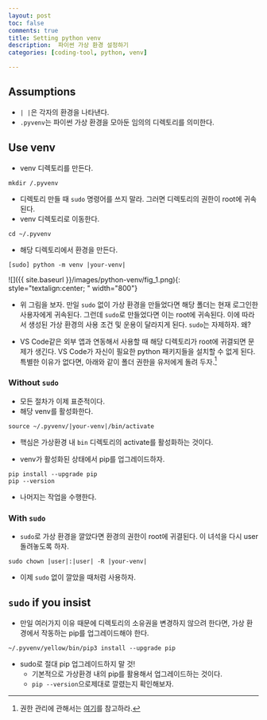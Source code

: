 ```yaml
---
layout: post
toc: false
comments: true
title: Setting python venv 
description:  파이썬 가상 환경 설정하기
categories: [coding-tool, python, venv]

---
```


## Assumptions 

- `| |`은 각자의 환경을 나타낸다. 
- `.pyvenv`는 파이썬 가상 환경을 모아둔 임의의 디렉토리를 의미한다. 


## Use venv 

* venv 디렉토리를 만든다. 

```shell
mkdir /.pyvenv 
```

* 디렉토리 만들 때 `sudo` 명령어를 쓰지 말라. 그러면 디렉토리의 권한이 root에 귀속된다. 
* venv 디렉토리로 이동한다. 

```shell
cd ~/.pyvenv 
```

* 해당 디렉토리에서 환경을 만든다. 

```shell
[sudo] python -m venv |your-venv|
```

![]({{ site.baseurl }}/images/python-venv/fig_1.png){: style="textalign:center; " width="800"}

- 위 그림을 보자. 만일 `sudo` 없이 가상 환경을 만들었다면 해당 폴더는 현재 로그인한 사용자에게 귀속된다. 그런데 `sudo`로 만들었다면 이는 root에 귀속된다. 이에 따라서 생성된 가상 환경의 사용 조건 및 운용이 달라지게 된다. `sudo`는 자제하자.  왜?

- VS Code같은 외부 앱과 연동해서 사용할 때 해당 디렉토리가 root에 귀결되면 문제가 생긴다. VS Code가 자신이 필요한 python 패키지들을 설치할 수 없게 된다. 특별한 이유가 없다면, 아래와 같이 폴더 권한을 유저에게 돌려 두자.[^1]


[^1]: 권한 관리에 관해서는 [여기](https://eunguru.tistory.com/93)를 참고하라. 

### Without `sudo` 

* 모든 절차가 이제 표준적이다. 
* 해당 venv를 활성화한다. 

```shell
source ~/.pyvenv/|your-venv|/bin/activate 
```

- 핵심은 가상환경 내 `bin` 디렉토리의 activate를 활성화하는 것이다. 

- venv가 활성화된 상태에서 pip를 업그레이드하자. 

```shell
pip install --upgrade pip
pip --version
```

* 나머지는 작업을 수행한다. 

### With `sudo`

- `sudo`로 가상 환경을 깔았다면 환경의 권한이 root에 귀결된다. 이 녀석을 다시 user 돌려놓도록 하자. 

```shell
sudo chown |user|:|user| -R |your-venv|
```

* 이제 `sudo` 없이 깔았을 때처럼 사용하자. 

## `sudo` if you insist

* 만일 여러가지 이유 때문에 디렉토리의 소유권을 변경하지 않으려 한다면, 가상 환경에서 작동하는 pip를 업그레이드해야 한다.

```shell
~/.pyvenv/yellow/bin/pip3 install --upgrade pip
```

- sudo로  절대 pip 업그레이드하지 말 것!
	- 기본적으로 가상환경 내의 pip를 활용해서 업그레이드하는 것이다. 
	- `pip --version`으로제대로 깔렸는지 확인해보자.   


<!--stackedit_data:
eyJoaXN0b3J5IjpbMTgyOTc3MjE1OCwxMTU3MjcwMjM0LDU3OD
c4OTgwOSwtODU0MTg0MzA1LC01ODc0OTY4NzcsMjA2NTE0Njkw
N119
-->